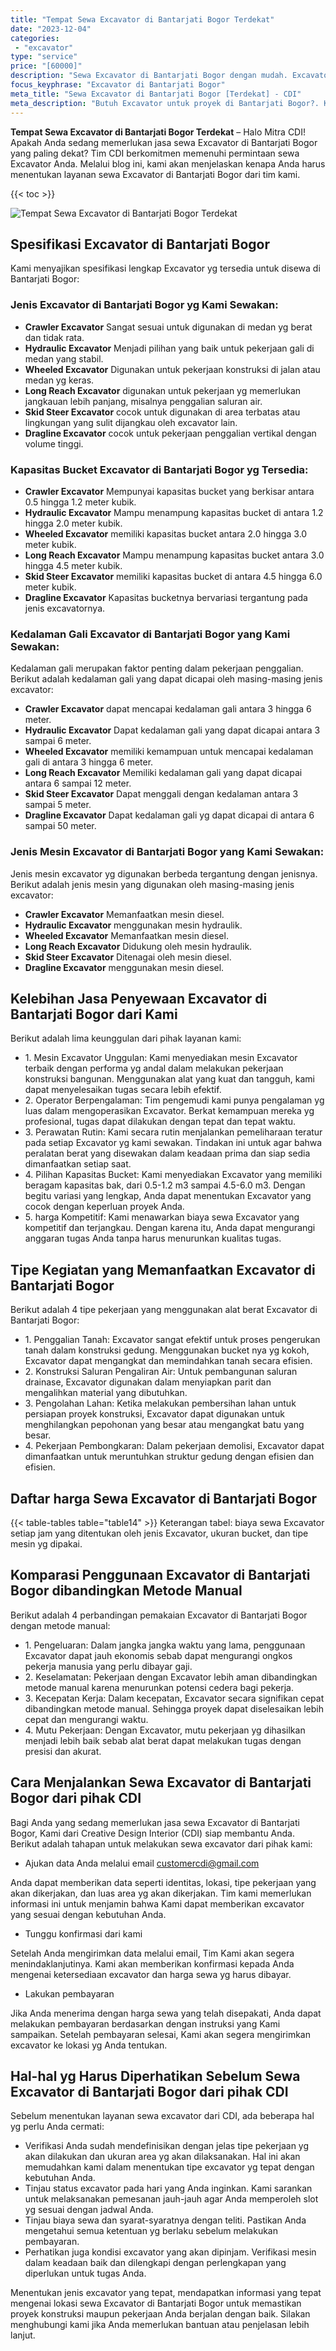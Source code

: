 ```yaml
---
title: "Tempat Sewa Excavator di Bantarjati Bogor Terdekat"
date: "2023-12-04"
categories:
 - "excavator"
type: "service"
price: "[60000]"
description: "Sewa Excavator di Bantarjati Bogor dengan mudah. Excavator menjadi pilihan utama kontraktor untuk menunjang kelancaran pekerjaan. Konsultasikan kebutuhan Anda."
focus_keyphrase: "Excavator di Bantarjati Bogor"
meta_title: "Sewa Excavator di Bantarjati Bogor [Terdekat] - CDI"
meta_description: "Butuh Excavator untuk proyek di Bantarjati Bogor?. Kami tawarkan Excavator berkualitas untuk menyelesaikan pekerjaan. Penawaran spesial minggu ini tersedia."
---
```


**Tempat Sewa Excavator di Bantarjati Bogor Terdekat** – Halo Mitra CDI! Apakah Anda sedang memerlukan jasa sewa Excavator di Bantarjati Bogor yang paling dekat? Tim CDI berkomitmen memenuhi permintaan sewa Excavator Anda. Melalui blog ini, kami akan menjelaskan kenapa Anda harus menentukan layanan sewa Excavator di Bantarjati Bogor dari tim kami.

{{< toc >}}

![Tempat Sewa Excavator di Bantarjati Bogor Terdekat](/images/excavator/excavator-07.jpg)

## Spesifikasi Excavator di Bantarjati Bogor

Kami menyajikan spesifikasi lengkap Excavator yg tersedia untuk disewa di Bantarjati Bogor:

### Jenis Excavator di Bantarjati Bogor yg Kami Sewakan:

*   **Crawler Excavator** Sangat sesuai untuk digunakan di medan yg berat dan tidak rata.
*   **Hydraulic Excavator** Menjadi pilihan yang baik untuk pekerjaan gali di medan yang stabil.
*   **Wheeled Excavator** Digunakan untuk pekerjaan konstruksi di jalan atau medan yg keras.
*   **Long Reach Excavator** digunakan untuk pekerjaan yg memerlukan jangkauan lebih panjang, misalnya penggalian saluran air.
*   **Skid Steer Excavator** cocok untuk digunakan di area terbatas atau lingkungan yang sulit dijangkau oleh excavator lain.
*   **Dragline Excavator** cocok untuk pekerjaan penggalian vertikal dengan volume tinggi.

### Kapasitas Bucket Excavator di Bantarjati Bogor yg Tersedia:

*   **Crawler Excavator** Mempunyai kapasitas bucket yang berkisar antara 0.5 hingga 1.2 meter kubik.
*   **Hydraulic Excavator** Mampu menampung kapasitas bucket di antara 1.2 hingga 2.0 meter kubik.
*   **Wheeled Excavator** memiliki kapasitas bucket antara 2.0 hingga 3.0 meter kubik.
*   **Long Reach Excavator** Mampu menampung kapasitas bucket antara 3.0 hingga 4.5 meter kubik.
*   **Skid Steer Excavator** memiliki kapasitas bucket di antara 4.5 hingga 6.0 meter kubik.
*   **Dragline Excavator** Kapasitas bucketnya bervariasi tergantung pada jenis excavatornya.

### Kedalaman Gali Excavator di Bantarjati Bogor yang Kami Sewakan:

Kedalaman gali merupakan faktor penting dalam pekerjaan penggalian. Berikut adalah kedalaman gali yang dapat dicapai oleh masing-masing jenis excavator:

*   **Crawler Excavator** dapat mencapai kedalaman gali antara 3 hingga 6 meter.
*   **Hydraulic Excavator** Dapat kedalaman gali yang dapat dicapai antara 3 sampai 6 meter.
*   **Wheeled Excavator** memiliki kemampuan untuk mencapai kedalaman gali di antara 3 hingga 6 meter.
*   **Long Reach Excavator** Memiliki kedalaman gali yang dapat dicapai antara 6 sampai 12 meter.
*   **Skid Steer Excavator** Dapat menggali dengan kedalaman antara 3 sampai 5 meter.
*   **Dragline Excavator** Dapat kedalaman gali yg dapat dicapai di antara 6 sampai 50 meter.

### Jenis Mesin Excavator di Bantarjati Bogor yang Kami Sewakan:

Jenis mesin excavator yg digunakan berbeda tergantung dengan jenisnya. Berikut adalah jenis mesin yang digunakan oleh masing-masing jenis excavator:

*   **Crawler Excavator** Memanfaatkan mesin diesel.
*   **Hydraulic Excavator** menggunakan mesin hydraulik.
*   **Wheeled Excavator** Memanfaatkan mesin diesel.
*   **Long Reach Excavator** Didukung oleh mesin hydraulik.
*   **Skid Steer Excavator** Ditenagai oleh mesin diesel.
*   **Dragline Excavator** menggunakan mesin diesel.

## Kelebihan Jasa Penyewaan Excavator di Bantarjati Bogor dari Kami

Berikut adalah lima keunggulan dari pihak layanan kami:

*   1\. Mesin Excavator Unggulan: Kami menyediakan mesin Excavator terbaik dengan performa yg andal dalam melakukan pekerjaan konstruksi bangunan. Menggunakan alat yang kuat dan tangguh, kami dapat menyelesaikan tugas secara lebih efektif.
*   2\. Operator Berpengalaman: Tim pengemudi kami punya pengalaman yg luas dalam mengoperasikan Excavator. Berkat kemampuan mereka yg profesional, tugas dapat dilakukan dengan tepat dan tepat waktu.
*   3\. Perawatan Rutin: Kami secara rutin menjalankan pemeliharaan teratur pada setiap Excavator yg kami sewakan. Tindakan ini untuk agar bahwa peralatan berat yang disewakan dalam keadaan prima dan siap sedia dimanfaatkan setiap saat.
*   4\. Pilihan Kapasitas Bucket: Kami menyediakan Excavator yang memiliki beragam kapasitas bak, dari 0.5-1.2 m3 sampai 4.5-6.0 m3. Dengan begitu variasi yang lengkap, Anda dapat menentukan Excavator yang cocok dengan keperluan proyek Anda.
*   5\. harga Kompetitif: Kami menawarkan biaya sewa Excavator yang kompetitif dan terjangkau. Dengan karena itu, Anda dapat mengurangi anggaran tugas Anda tanpa harus menurunkan kualitas tugas.

## Tipe Kegiatan yang Memanfaatkan Excavator di Bantarjati Bogor

Berikut adalah 4 tipe pekerjaan yang menggunakan alat berat Excavator di Bantarjati Bogor:

*   1\. Penggalian Tanah: Excavator sangat efektif untuk proses pengerukan tanah dalam konstruksi gedung. Menggunakan bucket nya yg kokoh, Excavator dapat mengangkat dan memindahkan tanah secara efisien.
*   2\. Konstruksi Saluran Pengaliran Air: Untuk pembangunan saluran drainase, Excavator digunakan dalam menyiapkan parit dan mengalihkan material yang dibutuhkan.
*   3\. Pengolahan Lahan: Ketika melakukan pembersihan lahan untuk persiapan proyek konstruksi, Excavator dapat digunakan untuk menghilangkan pepohonan yang besar atau mengangkat batu yang besar.
*   4\. Pekerjaan Pembongkaran: Dalam pekerjaan demolisi, Excavator dapat dimanfaatkan untuk meruntuhkan struktur gedung dengan efisien dan efisien.

## Daftar harga Sewa Excavator di Bantarjati Bogor

{{< table-tables table="table14" >}} Keterangan tabel: biaya sewa Excavator setiap jam yang ditentukan oleh jenis Excavator, ukuran bucket, dan tipe mesin yg dipakai. 

## Komparasi Penggunaan Excavator di Bantarjati Bogor dibandingkan Metode Manual

Berikut adalah 4 perbandingan pemakaian Excavator di Bantarjati Bogor dengan metode manual:

*   1\. Pengeluaran: Dalam jangka jangka waktu yang lama, penggunaan Excavator dapat jauh ekonomis sebab dapat mengurangi ongkos pekerja manusia yang perlu dibayar gaji.
*   2\. Keselamatan: Pekerjaan dengan Excavator lebih aman dibandingkan metode manual karena menurunkan potensi cedera bagi pekerja.
*   3\. Kecepatan Kerja: Dalam kecepatan, Excavator secara signifikan cepat dibandingkan metode manual. Sehingga proyek dapat diselesaikan lebih cepat dan mengurangi waktu.
*   4\. Mutu Pekerjaan: Dengan Excavator, mutu pekerjaan yg dihasilkan menjadi lebih baik sebab alat berat dapat melakukan tugas dengan presisi dan akurat.

## Cara Menjalankan Sewa Excavator di Bantarjati Bogor dari pihak CDI

Bagi Anda yang sedang memerlukan jasa sewa Excavator di Bantarjati Bogor, Kami dari Creative Design Interior (CDI) siap membantu Anda. Berikut adalah tahapan untuk melakukan sewa excavator dari pihak kami:

*   Ajukan data Anda melalui email customercdi@gmail.com

Anda dapat memberikan data seperti identitas, lokasi, tipe pekerjaan yang akan dikerjakan, dan luas area yg akan dikerjakan. Tim kami memerlukan informasi ini untuk menjamin bahwa Kami dapat memberikan excavator yang sesuai dengan kebutuhan Anda.
*   Tunggu konfirmasi dari kami

Setelah Anda mengirimkan data melalui email, Tim Kami akan segera menindaklanjutinya. Kami akan memberikan konfirmasi kepada Anda mengenai ketersediaan excavator dan harga sewa yg harus dibayar.
*   Lakukan pembayaran

Jika Anda menerima dengan harga sewa yang telah disepakati, Anda dapat melakukan pembayaran berdasarkan dengan instruksi yang Kami sampaikan. Setelah pembayaran selesai, Kami akan segera mengirimkan excavator ke lokasi yg Anda tentukan.

## Hal-hal yg Harus Diperhatikan Sebelum Sewa Excavator di Bantarjati Bogor dari pihak CDI

Sebelum menentukan layanan sewa excavator dari CDI, ada beberapa hal yg perlu Anda cermati:

*   Verifikasi Anda sudah mendefinisikan dengan jelas tipe pekerjaan yg akan dilakukan dan ukuran area yg akan dilaksanakan. Hal ini akan memudahkan kami dalam menentukan tipe excavator yg tepat dengan kebutuhan Anda.
*   Tinjau status excavator pada hari yang Anda inginkan. Kami sarankan untuk melaksanakan pemesanan jauh-jauh agar Anda memperoleh slot yg sesuai dengan jadwal Anda.
*   Tinjau biaya sewa dan syarat-syaratnya dengan teliti. Pastikan Anda mengetahui semua ketentuan yg berlaku sebelum melakukan pembayaran.
*   Perhatikan juga kondisi excavator yang akan dipinjam. Verifikasi mesin dalam keadaan baik dan dilengkapi dengan perlengkapan yang diperlukan untuk tugas Anda.

Menentukan jenis excavator yang tepat, mendapatkan informasi yang tepat mengenai lokasi sewa Excavator di Bantarjati Bogor untuk memastikan proyek konstruksi maupun pekerjaan Anda berjalan dengan baik. Silakan menghubungi kami jika Anda memerlukan bantuan atau penjelasan lebih lanjut.